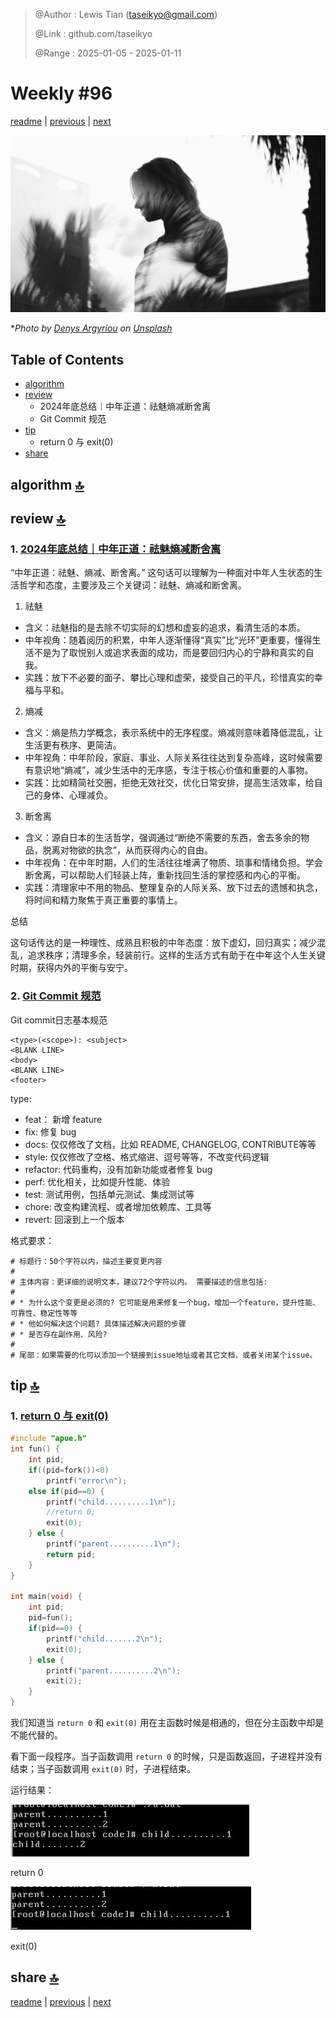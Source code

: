 > @Author  : Lewis Tian (taseikyo@gmail.com)
>
> @Link    : github.com/taseikyo
>
> @Range   : 2025-01-05 - 2025-01-11

# Weekly #96

[readme](../README.md) | [previous](202501W1.md) | [next](202501W3.md)

![](../images/2025/01/denys-argyriou-i76LC1sJdoI-unsplash.jpg "Weekly #96")

\**Photo by [Denys Argyriou](https://unsplash.com/@argyriou) on [Unsplash](https://unsplash.com/photos/silhouette-man-with-layered-palm-tree-photograph-i76LC1sJdoI)*

## Table of Contents

- [algorithm](#algorithm-)
- [review](#review-)
	- 2024年底总结｜中年正道：祛魅熵减断舍离
	- Git Commit 规范
- [tip](#tip-)
	- return 0 与 exit(0)
- [share](#share-)

## algorithm [🔝](#weekly-96)

## review [🔝](#weekly-96)

### 1. [2024年底总结｜中年正道：祛魅熵减断舍离](https://www.jiemin.com/archives/1793.html)

“中年正道：祛魅、熵减、断舍离。” 这句话可以理解为一种面对中年人生状态的生活哲学和态度，主要涉及三个关键词：祛魅、熵减和断舍离。

1. 祛魅

- 含义：祛魅指的是去除不切实际的幻想和虚妄的追求，看清生活的本质。
- 中年视角：随着阅历的积累，中年人逐渐懂得“真实”比“光环”更重要，懂得生活不是为了取悦别人或追求表面的成功，而是要回归内心的宁静和真实的自我。
- 实践：放下不必要的面子、攀比心理和虚荣，接受自己的平凡，珍惜真实的幸福与平和。

2. 熵减

- 含义：熵是热力学概念，表示系统中的无序程度。熵减则意味着降低混乱，让生活更有秩序、更简洁。
- 中年视角：中年阶段，家庭、事业、人际关系往往达到复杂高峰，这时候需要有意识地“熵减”，减少生活中的无序感，专注于核心价值和重要的人事物。
- 实践：比如精简社交圈，拒绝无效社交，优化日常安排，提高生活效率，给自己的身体、心理减负。

3. 断舍离

- 含义：源自日本的生活哲学，强调通过“断绝不需要的东西，舍去多余的物品，脱离对物欲的执念”，从而获得内心的自由。
- 中年视角：在中年时期，人们的生活往往堆满了物质、琐事和情绪负担。学会断舍离，可以帮助人们轻装上阵，重新找回生活的掌控感和内心的平衡。
- 实践：清理家中不用的物品、整理复杂的人际关系、放下过去的遗憾和执念，将时间和精力聚焦于真正重要的事情上。

总结

这句话传达的是一种理性、成熟且积极的中年态度：放下虚幻，回归真实；减少混乱，追求秩序；清理多余，轻装前行。这样的生活方式有助于在中年这个人生关键时期，获得内外的平衡与安宁。

### 2. [Git Commit 规范](https://feflowjs.com/zh/guide/rule-git-commit.html)

Git commit日志基本规范

```
<type>(<scope>): <subject>
<BLANK LINE>
<body>
<BLANK LINE>
<footer>
```

type:

- feat： 新增 feature
- fix: 修复 bug
- docs: 仅仅修改了文档，比如 README, CHANGELOG, CONTRIBUTE等等
- style: 仅仅修改了空格、格式缩进、逗号等等，不改变代码逻辑
- refactor: 代码重构，没有加新功能或者修复 bug
- perf: 优化相关，比如提升性能、体验
- test: 测试用例，包括单元测试、集成测试等
- chore: 改变构建流程、或者增加依赖库、工具等
- revert: 回滚到上一个版本

格式要求：

```
# 标题行：50个字符以内，描述主要变更内容
#
# 主体内容：更详细的说明文本，建议72个字符以内。 需要描述的信息包括:
#
# * 为什么这个变更是必须的? 它可能是用来修复一个bug，增加一个feature，提升性能、可靠性、稳定性等等
# * 他如何解决这个问题? 具体描述解决问题的步骤
# * 是否存在副作用、风险?
#
# 尾部：如果需要的化可以添加一个链接到issue地址或者其它文档，或者关闭某个issue。
```

## tip [🔝](#weekly-96)

### 1. [return 0 与 exit(0)](http://blog.chinaunix.net/uid-28541347-id-3614892.html)

```c
#include "apue.h"
int fun() {
	int pid;
	if((pid=fork())<0)
	    printf("error\n");
	else if(pid==0) {
		printf("child..........1\n");
		//return 0;
		exit(0);
	} else {
		printf("parent..........1\n");
		return pid;
	}
}

int main(void) {
	int pid;
	pid=fun();
	if(pid==0) {
		printf("child.......2\n");
		exit(0);
	} else {
		printf("parent..........2\n");
		exit(2);
	}
}
```

我们知道当 `return 0` 和 `exit(0)` 用在主函数时候是相通的，但在分主函数中却是不能代替的。

看下面一段程序。当子函数调用 `return 0` 的时候，只是函数返回，子进程并没有结束；当子函数调用 `exit(0)`
 时，子进程结束。

运行结果：

![](../images/2025/01/28541347_1366724070O0sl.jpg)

return 0

![](../images/2025/01/28541347_136672409508Fi.jpg)

exit(0)

## share [🔝](#weekly-96)

[readme](../README.md) | [previous](202501W1.md) | [next](202501W3.md)
